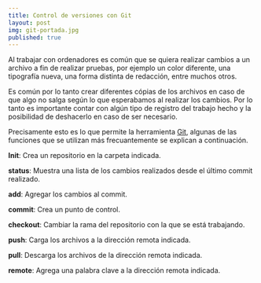 ```yaml
---
title: Control de versiones con Git
layout: post
img: git-portada.jpg
published: true
---  
```

  
Al trabajar con ordenadores es común que se quiera realizar cambios a un archivo a fin de realizar pruebas, por ejemplo un color diferente, una tipografía nueva, una forma distinta de redacción, entre muchos otros.

Es común por lo tanto crear diferentes cópias de los archivos en caso de que algo no salga según lo que esperabamos al realizar los cambios. Por lo tanto es importante contar con algún tipo de registro del trabajo hecho y la posibilidad de deshacerlo en caso de ser necesario.

Precisamente esto es lo que permite la herramienta [Git](https://git-scm.com/), algunas de las funciones que se utilizan más frecuantemente se explican a continuación.

**Init**: Crea un repositorio en la carpeta indicada.

**status**: Muestra una lista de los cambios realizados desde el último commit realizado.

**add**: Agregar los cambios al commit.

**commit**: Crea un punto de control.

**checkout**: Cambiar la rama del repositorio con la que se está trabajando.

**push**: Carga los archivos a la dirección remota indicada.

**pull**: Descarga los archivos de la dirección remota indicada.

**remote**: Agrega una palabra clave a la dirección remota indicada.